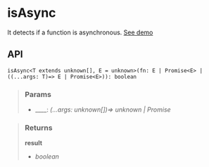 # isAsync
It detects if a function is asynchronous. [See demo](https://nDriaDev.io/react-tools/#/utils/isAsync)

## API

```tsx
isAsync<T extends unknown[], E = unknown>(fn: E | Promise<E> | ((...args: T)=> E | Promise<E>)): boolean
```

> ### Params
>
> - ____: _(...args: unknown[])=> unknown | Promise<unknown>_
>

> ### Returns
>
> __result__
> - _boolean_  
>